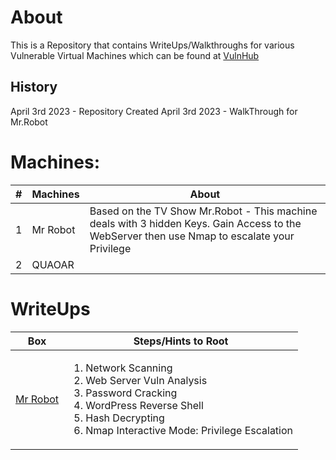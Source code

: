 # About
This is a Repository that contains WriteUps/Walkthroughs for various Vulnerable Virtual Machines which can be found at [VulnHub](https://www.vulnhub.com/about/)

## History
April 3rd 2023 - Repository Created
April 3rd 2023 - WalkThrough for Mr.Robot 

# Machines:

| # | Machines | About |
| --- | --- | --- |
| 1 | Mr Robot | Based on the TV Show Mr.Robot - This machine deals with 3 hidden Keys. Gain Access to the WebServer then use Nmap to escalate your Privilege  |
| 2 | QUAOAR|  |

# WriteUps

  | Box  | Steps/Hints to Root                                                                                                                                                                                                                                                                                                                                                                           |
  | --| -- |
  | [Mr Robot]()   | <ol><li>Network Scanning</li><li>Web Server Vuln Analysis</li><li>Password Cracking </li><li>WordPress Reverse Shell</li><li>Hash Decrypting</li><li>Nmap Interactive Mode: Privilege Escalation </li></ol> 
